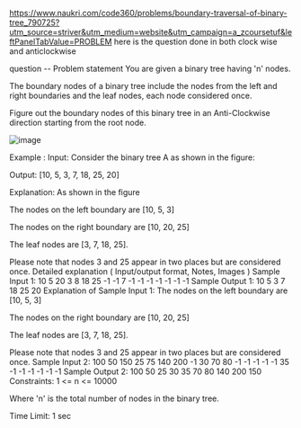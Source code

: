 https://www.naukri.com/code360/problems/boundary-traversal-of-binary-tree_790725?utm_source=striver&utm_medium=website&utm_campaign=a_zcoursetuf&leftPanelTabValue=PROBLEM
here is the question done in both clock wise and anticlockwise


question --
Problem statement
You are given a binary tree having 'n' nodes.



The boundary nodes of a binary tree include the nodes from the left and right boundaries and the leaf nodes, each node considered once.



Figure out the boundary nodes of this binary tree in an Anti-Clockwise direction starting from the root node.

![image](https://github.com/user-attachments/assets/6b7e325d-7032-439b-9493-8438932cff65)

Example :
Input: Consider the binary tree A as shown in the figure:

Output: [10, 5, 3, 7, 18, 25, 20]

Explanation: As shown in the figure

The nodes on the left boundary are [10, 5, 3]

The nodes on the right boundary are [10, 20, 25]

The leaf nodes are [3, 7, 18, 25].

Please note that nodes 3 and 25 appear in two places but are considered once.
Detailed explanation ( Input/output format, Notes, Images )
Sample Input 1:
10 5 20 3 8 18 25 -1 -1 7 -1 -1 -1 -1 -1 -1 -1
Sample Output 1:
10 5 3 7 18 25 20
Explanation of Sample Input 1:
The nodes on the left boundary are [10, 5, 3]

The nodes on the right boundary are [10, 20, 25]

The leaf nodes are [3, 7, 18, 25].

Please note that nodes 3 and 25 appear in two places but are considered once.
Sample Input 2:
100 50 150 25 75 140 200 -1 30 70 80 -1 -1 -1 -1 -1 35 -1 -1 -1 -1 -1 -1
Sample Output 2:
100 50 25 30 35 70 80 140 200 150
Constraints:
1 <= n <= 10000

Where 'n' is the total number of nodes in the binary tree.

Time Limit: 1 sec
